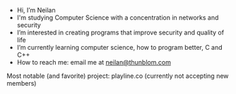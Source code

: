 - Hi, I’m Neilan
- I'm studying Computer Science with a concentration in networks and security
- I’m interested in creating programs that improve security and quality of life
- I’m currently learning computer science, how to program better, C and C++
- How to reach me: email me at neilan@thunblom.com

Most notable (and favorite) project: playline.co (currently not accepting new members)
